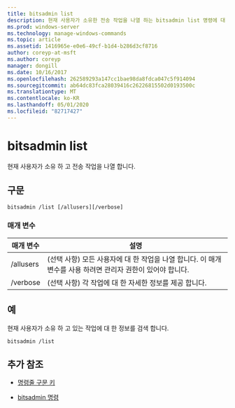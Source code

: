 ```yaml
---
title: bitsadmin list
description: 현재 사용자가 소유한 전송 작업을 나열 하는 bitsadmin list 명령에 대 한 참조 항목입니다.
ms.prod: windows-server
ms.technology: manage-windows-commands
ms.topic: article
ms.assetid: 1416965e-e0e6-49cf-b1d4-b286d3cf8716
author: coreyp-at-msft
ms.author: coreyp
manager: dongill
ms.date: 10/16/2017
ms.openlocfilehash: 262589293a147cc1bae98da8fdca047c5f914094
ms.sourcegitcommit: ab64dc83fca28039416c26226815502d0193500c
ms.translationtype: MT
ms.contentlocale: ko-KR
ms.lasthandoff: 05/01/2020
ms.locfileid: "82717427"
---
```

# <a name="bitsadmin-list"></a>bitsadmin list

현재 사용자가 소유 하 고 전송 작업을 나열 합니다.

## <a name="syntax"></a>구문

```
bitsadmin /list [/allusers][/verbose]
```

### <a name="parameters"></a>매개 변수

| 매개 변수 | 설명 |
| -------------- | -------------- |
| /allusers | (선택 사항) 모든 사용자에 대 한 작업을 나열 합니다. 이 매개 변수를 사용 하려면 관리자 권한이 있어야 합니다. |
| /verbose | (선택 사항) 각 작업에 대 한 자세한 정보를 제공 합니다. |

## <a name="examples"></a>예

현재 사용자가 소유 하 고 있는 작업에 대 한 정보를 검색 합니다.

```
bitsadmin /list
```

## <a name="additional-references"></a>추가 참조

- [명령줄 구문 키](command-line-syntax-key.md)

- [bitsadmin 명령](bitsadmin.md)
